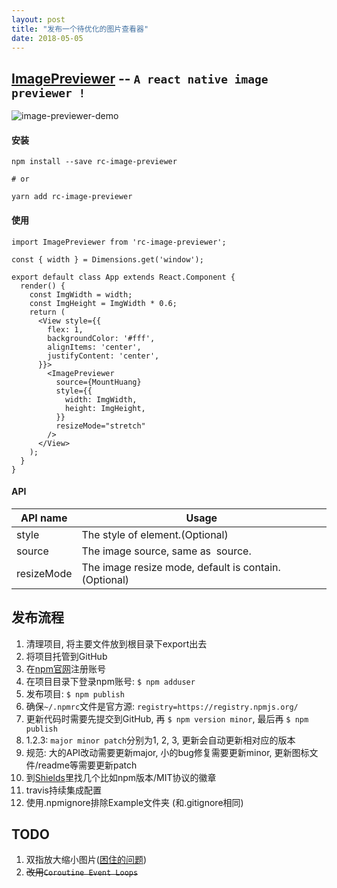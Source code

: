 ```yaml
---
layout: post
title: "发布一个待优化的图片查看器"
date: 2018-05-05
---
```


## [ImagePreviewer](https://github.com/FaiChou/ImagePreviewer) -- `A react native image previewer !`

![image-previewer-demo](http://o7bkcj7d7.bkt.clouddn.com/image-previewer-demo.gif)


#### 安装

```
npm install --save rc-image-previewer

# or

yarn add rc-image-previewer
```

#### 使用

```
import ImagePreviewer from 'rc-image-previewer';

const { width } = Dimensions.get('window');

export default class App extends React.Component {
  render() {
    const ImgWidth = width;
    const ImgHeight = ImgWidth * 0.6;
    return (
      <View style={{
        flex: 1,
        backgroundColor: '#fff',
        alignItems: 'center',
        justifyContent: 'center',
      }}>
        <ImagePreviewer
          source={MountHuang}
          style={{
            width: ImgWidth,
            height: ImgHeight,
          }}
          resizeMode="stretch"
        />
      </View>
    );
  }
}
```

#### API

API name       | Usage
---------------|----------------------------------------
style          | The style of element.(Optional)
source         | The image source, same as <Image /> source.
resizeMode     | The image resize mode, default is contain.(Optional)


## 发布流程

1. 清理项目, 将主要文件放到根目录下export出去
2. 将项目托管到GitHub
3. 在[npm官网](https://www.npmjs.com/)注册账号
4. 在项目目录下登录npm账号: `$ npm adduser`
5. 发布项目: `$ npm publish`
6. 确保`~/.npmrc`文件是官方源: `registry=https://registry.npmjs.org/`
7. 更新代码时需要先提交到GitHub, 再 `$ npm version minor`, 最后再 `$ npm publish`
8. 1.2.3: `major minor patch`分别为1, 2, 3, 更新会自动更新相对应的版本
9. 规范: 大的API改动需要更新major, 小的bug修复需要更新minor, 更新图标文件/readme等需要更新patch
10. 到[Shields](http://shields.io/)里找几个比如npm版本/MIT协议的徽章
11. travis持续集成配置
12. 使用.npmignore排除Example文件夹 (和.gitignore相同)


## TODO

1. 双指放大缩小图片([困住的问题](https://github.com/facebook/react-native/issues/14295))
2. ~~改用`Coroutine Event Loops`~~

